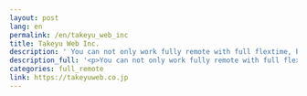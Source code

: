 ```yaml
---
layout: post
lang: en
permalink: /en/takeyu_web_inc
title: Takeyu Web Inc.
description: ' You can not only work fully remote with full flextime, but have free choice of days off, and short work hours. A web consulting company that strives to create environments where you have freedom. '
description_full: '<p>You can not only work fully remote with full flextime, but have free choice of days off, and short work hours. A web consulting company that strives to create environments where you have freedom.</p>'
categories: full_remote
link: https://takeyuweb.co.jp
---
```

